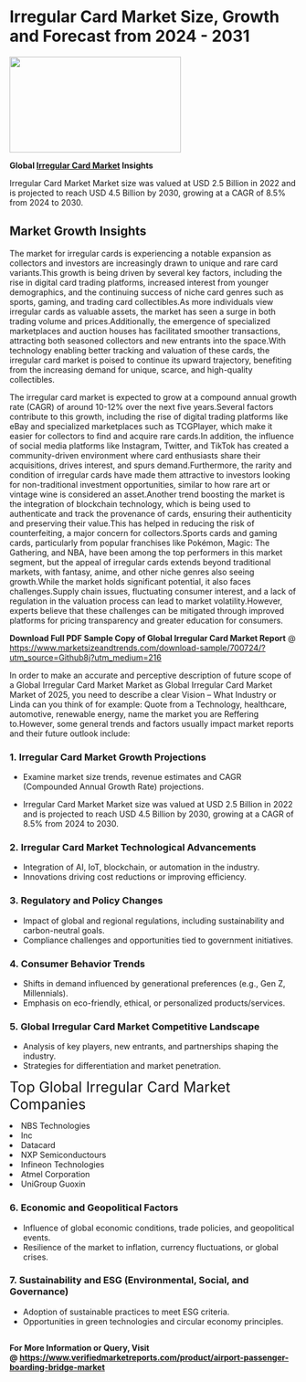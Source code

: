 <H1>Irregular Card Market Size, Growth and Forecast from 2024 - 2031</H1><img class="aligncenter size-medium wp-image-584254" src="https://thirdeyenews.in/wp-content/uploads/2024/09/Global-Market-Research-300x168.jpeg" alt="" width="300" height="168" /><p><strong>Global&nbsp;<a href="https://www.marketsizeandtrends.com/download-sample/700724/?utm_source=Github8j?utm_medium=216">Irregular Card Market</a> Insights</strong></p><p>Irregular Card Market Market size was valued at USD 2.5 Billion in 2022 and is projected to reach USD 4.5 Billion by 2030, growing at a CAGR of 8.5% from 2024 to 2030.</p><p><h2>Market Growth Insights</h2> <p>The market for irregular cards is experiencing a notable expansion as collectors and investors are increasingly drawn to unique and rare card variants.This growth is being driven by several key factors, including the rise in digital card trading platforms, increased interest from younger demographics, and the continuing success of niche card genres such as sports, gaming, and trading card collectibles.As more individuals view irregular cards as valuable assets, the market has seen a surge in both trading volume and prices.Additionally, the emergence of specialized marketplaces and auction houses has facilitated smoother transactions, attracting both seasoned collectors and new entrants into the space.With technology enabling better tracking and valuation of these cards, the irregular card market is poised to continue its upward trajectory, benefiting from the increasing demand for unique, scarce, and high-quality collectibles.</p> <p>The irregular card market is expected to grow at a compound annual growth rate (CAGR) of around 10-12% over the next five years.Several factors contribute to this growth, including the rise of digital trading platforms like eBay and specialized marketplaces such as TCGPlayer, which make it easier for collectors to find and acquire rare cards.In addition, the influence of social media platforms like Instagram, Twitter, and TikTok has created a community-driven environment where card enthusiasts share their acquisitions, drives interest, and spurs demand.Furthermore, the rarity and condition of irregular cards have made them attractive to investors looking for non-traditional investment opportunities, similar to how rare art or vintage wine is considered an asset.Another trend boosting the market is the integration of blockchain technology, which is being used to authenticate and track the provenance of cards, ensuring their authenticity and preserving their value.This has helped in reducing the risk of counterfeiting, a major concern for collectors.Sports cards and gaming cards, particularly from popular franchises like Pokémon, Magic: The Gathering, and NBA, have been among the top performers in this market segment, but the appeal of irregular cards extends beyond traditional markets, with fantasy, anime, and other niche genres also seeing growth.While the market holds significant potential, it also faces challenges.Supply chain issues, fluctuating consumer interest, and a lack of regulation in the valuation process can lead to market volatility.However, experts believe that these challenges can be mitigated through improved platforms for pricing transparency and greater education for consumers.<p><span class=""><strong>Download Full PDF Sample Copy of Global Irregular Card Market Report</strong> @ <a href="https://www.marketsizeandtrends.com/download-sample/700724/?utm_source=Github8j?utm_medium=216" target="_blank">https://www.marketsizeandtrends.com/download-sample/700724/?utm_source=Github8j?utm_medium=216</a></span></p><p>In order to make an accurate and perceptive description of future scope of a Global&nbsp;Irregular Card Market Market as Global&nbsp;Irregular Card Market Market of 2025, you need to describe a clear Vision &ndash; What Industry or Linda can you think of for example: Quote from a Technology, healthcare, automotive, renewable energy, name the market you are Reffering to.However, some general trends and factors usually impact market reports and their future outlook include:</p><h3>1.&nbsp;<strong>Irregular Card Market Growth Projections</strong></h3><ul><li>Examine market size trends, revenue estimates and CAGR (Compounded Annual Growth Rate) projections.</li><li><p>Irregular Card Market Market size was valued at USD 2.5 Billion in 2022 and is projected to reach USD 4.5 Billion by 2030, growing at a CAGR of 8.5% from 2024 to 2030.</p></li></ul><h3>2.&nbsp;<strong>Irregular Card Market Technological Advancements</strong></h3><ul><li>Integration of AI, IoT, blockchain, or automation in the industry.</li><li>Innovations driving cost reductions or improving efficiency.</li></ul><h3>3.&nbsp;<strong>Regulatory and Policy Changes</strong></h3><ul><li>Impact of global and regional regulations, including sustainability and carbon-neutral goals.</li><li>Compliance challenges and opportunities tied to government initiatives.</li></ul><h3>4.&nbsp;<strong>Consumer Behavior Trends</strong></h3><ul><li>Shifts in demand influenced by generational preferences (e.g., Gen Z, Millennials).</li><li>Emphasis on eco-friendly, ethical, or personalized products/services.</li></ul><h3>5.&nbsp;<strong>Global Irregular Card Market Competitive Landscape</strong></h3><ul><li>Analysis of key players, new entrants, and partnerships shaping the industry.</li><li>Strategies for differentiation and market penetration.</li></ul><p data-pm-slice="1 1 []"><span style="color: inherit; font-family: inherit; font-size: 25px;">Top Global Irregular Card Market Companies</span></p><div class="" data-test-id=""><p><li>NBS Technologies</li><li> Inc</li><li> Datacard</li><li> NXP Semiconductours</li><li> Infineon Technologies</li><li> Atmel Corporation</li><li> UniGroup Guoxin</li></p></div><h3>6.&nbsp;<strong>Economic and Geopolitical Factors</strong></h3><ul><li>Influence of global economic conditions, trade policies, and geopolitical events.</li><li>Resilience of the market to inflation, currency fluctuations, or global crises.</li></ul><h3>7.&nbsp;<strong>Sustainability and ESG (Environmental, Social, and Governance)</strong></h3><ul><li>Adoption of sustainable practices to meet ESG criteria.</li><li>Opportunities in green technologies and circular economy principles.</li></ul><h2><strong style="font-size: 14px;">For More Information or Query, Visit @&nbsp;</strong><a style="background-color: #ffffff; font-size: 14px;" href="https://www.marketsizeandtrends.com/report/irregular-card-market/" target="_blank">https://www.verifiedmarketreports.com/product/airport-passenger-boarding-bridge-market</a></h2>